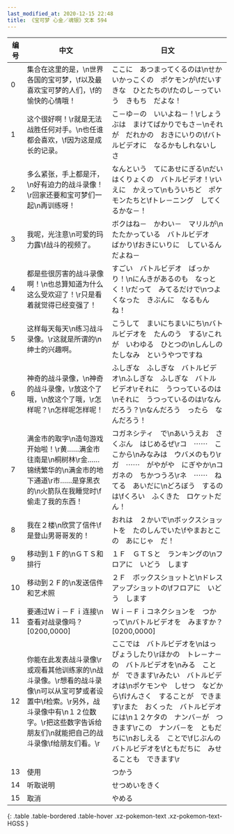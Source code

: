 ```yaml
---
last_modified_at: 2020-12-15 22:48
title: 《宝可梦 心金／魂银》文本 594
---
```

| 编号 | 中文 | 日文 |
| ---- | ---- | ---- |
| 0 | 集合在这里的是，\n世界各国的宝可梦，\f以及最喜欢宝可梦的人们，\f的愉快的心情哦！ | ここに　あつまってくるのは\nせかいかっこくの　ポケモンが\fだいすきな　ひとたちの\fたのし－っていう　きもち　だよな！ |
| 1 | 这个很好啊！\r就是无法战胜任何对手。\n也任谁都会喜欢，\f因为这是成长的记录。 | こ－ゆ－の　いいよね－！\rしょうぶは　まけてばかりでもさ－\nそれが　だれかの　おきにいりの\fバトルビデオに　なるかもしれないしさ |
| 2 | 多么紧张，手上都是汗，\n好有迫力的战斗录像！\r回家还要和宝可梦们一起\n再训练呀！ | なんという　てにあせにぎる\nだいはくりょくの　バトルビデオ！\rいえに　かえって\nもういちど　ポケモンたちと\fトレ－ニング　してくるかな－！ |
| 3 | 我呢，光注意\n可爱的玛力露\f战斗的视频了。 | ボクはね－　かわい－　マリルが\nたたかっている　バトルビデオ　ばかり\fおきにいりに　しているんだよね－ |
| 4 | 都是些很厉害的战斗录像啊！\n也总算知道为什么这么受欢迎了！\r只是看着就觉得已经变强了！ | すごい　バトルビデオ　ばっかり！\nにんきがあるのも　なっとく！\rだって　みてるだけで\nつよくなった　きぶんに　なるもんね！ |
| 5 | 这样每天每天\n练习战斗录像。\r这就是所谓的\n绅士的兴趣啊。 | こうして　まいにちまいにち\nバトルビデオを　たんのう　する\rこれが　いわゆる　ひとつの\nしんしの　たしなみ　というやつですね |
| 6 | 神奇的战斗录像，\n神奇的战斗录像，\r放这个了哦，\n放这个了哦，\r怎样呢？\n怎样呢怎样呢！ | ふしぎな　ふしぎな　バトルビデオ\nふしぎな　ふしぎな　バトルビデオ\rそれに　うつっているのは\nそれに　うつっているのは\rなんだろう？\nなんだろう　ったら　なんだろう！ |
| 7 | 满金市的取字\n造句游戏开始啦！\r黄……满金市往南是\n桐树林\r金……锦绣繁华的\n满金市的地下通道\r市……是穿黑衣的\n火箭队在我睡觉时\f偷走了我的东西！ | コガネシティ　で\nあいうえお　さくぶん　はじめるぜ\rコ　⋯⋯　ここから\nみなみは　ウバメのもり\rガ　⋯⋯　がやがや　にぎやか\nコガネの　ちかつうろ\rネ　⋯⋯　ねてる　あいだに\nどろぼう　するのは\fくろい　ふくきた　ロケットだん！ |
| 8 | 我在２楼\n欣赏了信件\f是登山男哥哥发的！ | おれは　２かいで\nボックスショットを　たのしんでいた\fやまおとこの　あにじゃ　だ！ |
| 9 | 移动到１Ｆ的\nＧＴＳ和排行 | １Ｆ　ＧＴＳと　ランキングの\nフロアに　いどう　します |
| 10 | 移动到２Ｆ的\n发送信件和艺术照 | ２Ｆ　ボックスショットと\nドレスアップショットの\fフロアに　いどう　します |
| 11 | 要通过Ｗｉ－Ｆｉ连接\n查看对战录像吗？[0200,0000] | Ｗｉ－Ｆｉコネクションを　つかって\nバトルビデオを　みますか？[0200,0000] |
| 12 | 你能在此发表战斗录像\r或观看其他训练家的\n战斗录像。\r想看的战斗录像\n可以从宝可梦或者设置中\f检索。\r另外，战斗录像中有\n１２位数字。\r把这些数字告诉给朋友们\n就能把自己的战斗录像\f给朋友们看。\r | ここでは　バトルビデオを\nはっぴょうしたり\rほかの　トレ－ナ－の　バトルビデオを\nみる　ことが　できます\rみたい　バトルビデオは\nポケモンや　しせつ　などから\fけんさく　することが　できます\rまた　おくった　バトルビデオには\n１２ケタの　ナンバ－が　つきます\rこの　ナンバ－を　ともだちに\nおしえる　ことで\fじぶんの　バトルビデオを\fともだちに　みせることも　できます\r |
| 13 | 使用 | つかう |
| 14 | 听取说明 | せつめいをきく |
| 15 | 取消 | やめる |
{: .table .table-bordered .table-hover .xz-pokemon-text .xz-pokemon-text-HGSS }